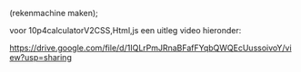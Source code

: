 (rekenmachine maken);

  voor 10p4calculatorV2CSS,Html,js een uitleg video hieronder: 

  https://drive.google.com/file/d/1IQLrPmJRnaBFafFYqbQWQEcUussoivoY/view?usp=sharing
